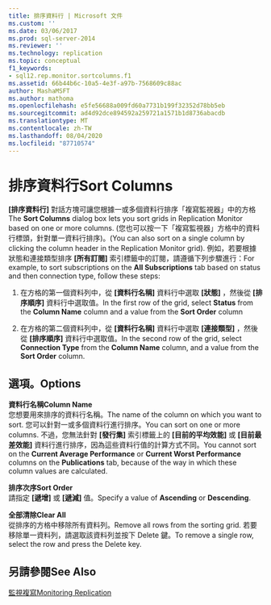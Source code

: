 ```yaml
---
title: 排序資料行 | Microsoft 文件
ms.custom: ''
ms.date: 03/06/2017
ms.prod: sql-server-2014
ms.reviewer: ''
ms.technology: replication
ms.topic: conceptual
f1_keywords:
- sql12.rep.monitor.sortcolumns.f1
ms.assetid: 66b44b6c-10a5-4e3f-a97b-7568609c88ac
author: MashaMSFT
ms.author: mathoma
ms.openlocfilehash: e5fe56688a009fd60a7731b199f32352d78bb5eb
ms.sourcegitcommit: ad4d92dce894592a259721a1571b1d8736abacdb
ms.translationtype: MT
ms.contentlocale: zh-TW
ms.lasthandoff: 08/04/2020
ms.locfileid: "87710574"
---
```

# <a name="sort-columns"></a><span data-ttu-id="32e8e-102">排序資料行</span><span class="sxs-lookup"><span data-stu-id="32e8e-102">Sort Columns</span></span>
  <span data-ttu-id="32e8e-103">**[排序資料行]** 對話方塊可讓您根據一或多個資料行排序「複寫監視器」中的方格</span><span class="sxs-lookup"><span data-stu-id="32e8e-103">The **Sort Columns** dialog box lets you sort grids in Replication Monitor based on one or more columns.</span></span> <span data-ttu-id="32e8e-104">(您也可以按一下「複寫監視器」方格中的資料行標頭，針對單一資料行排序)。</span><span class="sxs-lookup"><span data-stu-id="32e8e-104">(You can also sort on a single column by clicking the column header in the Replication Monitor grid).</span></span> <span data-ttu-id="32e8e-105">例如，若要根據狀態和連接類型排序 **[所有訂閱]** 索引標籤中的訂閱，請遵循下列步驟進行：</span><span class="sxs-lookup"><span data-stu-id="32e8e-105">For example, to sort subscriptions on the **All Subscriptions** tab based on status and then connection type, follow these steps:</span></span>  
  
1.  <span data-ttu-id="32e8e-106">在方格的第一個資料列中，從 **[資料行名稱]** 資料行中選取 **[狀態]** ，然後從 **[排序順序]** 資料行中選取值。</span><span class="sxs-lookup"><span data-stu-id="32e8e-106">In the first row of the grid, select **Status** from the **Column Name** column and a value from the **Sort Order** column</span></span>  
  
2.  <span data-ttu-id="32e8e-107">在方格的第二個資料列中，從 **[資料行名稱]** 資料行中選取 **[連接類型]** ，然後從 **[排序順序]** 資料行中選取值。</span><span class="sxs-lookup"><span data-stu-id="32e8e-107">In the second row of the grid, select **Connection Type** from the **Column Name** column, and a value from the **Sort Order** column.</span></span>  
  
## <a name="options"></a><span data-ttu-id="32e8e-108">選項。</span><span class="sxs-lookup"><span data-stu-id="32e8e-108">Options</span></span>  
 <span data-ttu-id="32e8e-109">**資料行名稱**</span><span class="sxs-lookup"><span data-stu-id="32e8e-109">**Column Name**</span></span>  
 <span data-ttu-id="32e8e-110">您想要用來排序的資料行名稱。</span><span class="sxs-lookup"><span data-stu-id="32e8e-110">The name of the column on which you want to sort.</span></span> <span data-ttu-id="32e8e-111">您可以針對一或多個資料行進行排序。</span><span class="sxs-lookup"><span data-stu-id="32e8e-111">You can sort on one or more columns.</span></span> <span data-ttu-id="32e8e-112">不過，您無法針對 **[發行集]** 索引標籤上的 **[目前的平均效能]** 或 **[目前最差效能]** 資料行進行排序，因為這些資料行值的計算方式不同。</span><span class="sxs-lookup"><span data-stu-id="32e8e-112">You cannot sort on the **Current Average Performance** or **Current Worst Performance** columns on the **Publications** tab, because of the way in which these column values are calculated.</span></span>  
  
 <span data-ttu-id="32e8e-113">**排序次序**</span><span class="sxs-lookup"><span data-stu-id="32e8e-113">**Sort Order**</span></span>  
 <span data-ttu-id="32e8e-114">請指定 **[遞增]** 或 **[遞減]** 值。</span><span class="sxs-lookup"><span data-stu-id="32e8e-114">Specify a value of **Ascending** or **Descending**.</span></span>  
  
 <span data-ttu-id="32e8e-115">**全部清除**</span><span class="sxs-lookup"><span data-stu-id="32e8e-115">**Clear All**</span></span>  
 <span data-ttu-id="32e8e-116">從排序的方格中移除所有資料列。</span><span class="sxs-lookup"><span data-stu-id="32e8e-116">Remove all rows from the sorting grid.</span></span> <span data-ttu-id="32e8e-117">若要移除單一資料列，請選取該資料列並按下 Delete 鍵。</span><span class="sxs-lookup"><span data-stu-id="32e8e-117">To remove a single row, select the row and press the Delete key.</span></span>  
  
## <a name="see-also"></a><span data-ttu-id="32e8e-118">另請參閱</span><span class="sxs-lookup"><span data-stu-id="32e8e-118">See Also</span></span>  
 [<span data-ttu-id="32e8e-119">監視複寫</span><span class="sxs-lookup"><span data-stu-id="32e8e-119">Monitoring Replication</span></span>](monitoring-replication.md)  
  
  
